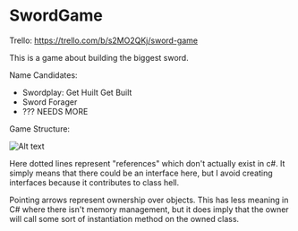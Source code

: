 # SwordGame

Trello: https://trello.com/b/s2MO2QKj/sword-game

This is a game about building the biggest sword.

Name Candidates:
- Swordplay: Get Huilt Get Built
- Sword Forager
- ??? NEEDS MORE



Game Structure:

![Alt text](http://www.plantuml.com/plantuml/img/ZLJBJiCm4BpxAwAUW2X8N54LWH2FIa0hbSVPnAl6mh6Zn26gW7zdrqxiG2dYrEnZPcUzevwrbZUsgnHZXU9jcvpNjP85jzBev9sb6rv1SffSumzBEucVZuixhla66fPgiBrfNZ6vr4fgkFSnIzT4IfY3Goo-6IdOvpY0qiHSAxw5fiNwhMpjVEN2dAMWeP8GyfSORZ4jTTtPa5rGT6T4fo17Qi_yR1ebYDgyu5Q5YYJBCP577HSbRtXXeI542LpP4jiNsg8qqqht0AV9rHCKrk2kv-ADw-BRGfx72oUI5fSNM5xJxny8jn811A_m8SUfl_GF04T8W1xafhGZODrBlOdj-mSw_0fFiilnNmdXwkvqN8EYnyKx5w_p5ONn32uCRG_RckXNupTBbpNeYUeBPTh9n7HTclx0s1973R1Okv42zjI2qearI4HOAVPDBPu9q-iizmR_hH3j7fzWTZ9BigxEZf9PnVLsvgKmvspAvzwAZ0tUo3xoQ3Vcp_yzvx6xl0w_f-Xu9hLOcJp1AE7uUDZHJmzXa3Yiwxth3KTDWmAVs94GZCMYnNwYN7AUPPFcdqEdUjaPQ87_Hry0)

Here dotted lines represent "references" which don't actually exist in c#. It simply means that there could be an interface here, but I avoid creating interfaces because it contributes to class hell.

Pointing arrows represent ownership over objects. This has less meaning in C# where there isn't memory management, but it does imply that the owner will call some sort of instantiation method on the owned class.
